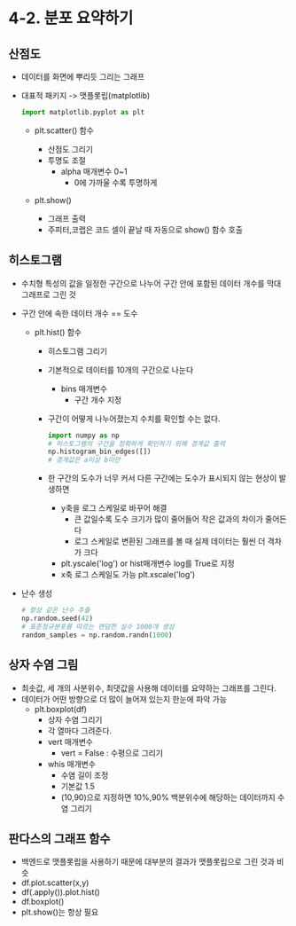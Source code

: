 # 4-2. 분포 요약하기

## 산점도

- 데이터를 화면에 뿌리듯 그리는 그래프

- 대표적 패키지 -> 맷플롯립(matplotlib)

  ```python
  import matplotlib.pyplot as plt
  ```

  - plt.scatter() 함수

    - 산점도 그리기
    - 투명도 조절
      - alpha 매개변수 0~1
        - 0에 가까울 수록 투명하게

  - plt.show()

    - 그래프 출력
    - 주피터,코랩은 코드 셀이 끝날 때 자동으로 show() 함수 호출

    



## 히스토그램

- 수치형 특성의 값을 일정한 구간으로 나누어 구간 안에 포함된 데이터 개수를 막대 그래프로 그린 것

- 구간 안에 속한 데이터 개수 == 도수

  - plt.hist() 함수

    - 히스토그램 그리기

    - 기본적으로 데이터를 10개의 구간으로 나눈다

      - bins 매개변수
        - 구간 개수 지정

    - 구간이 어떻게 나누어졌는지 수치를 확인할 수는 없다.

      ```python
      import numpy as np
      # 히스토그램의 구간을 정확하게 확인하기 위해 경계값 출력
      np.histogram_bin_edges([])
      # 경계값은 a이상 b미만
      ```

    - 한 구간의 도수가 너무 커서 다른 구간에는 도수가 표시되지 않는 현상이 발생하면

      - y축을 로그 스케일로 바꾸어 해결
        - 큰 값일수록 도수 크기가 많이 줄어들어 작은 값과의 차이가 줄어든다
        - 로그 스케일로 변환된 그래프를 볼 때 실제 데이터는 훨씬 더 격차가 크다
      - plt.yscale('log') or hist매개변수 log를 True로 지정
      - x축 로그 스케일도 가능 plt.xscale('log')



- 난수 생성

  ```python
  # 항상 같은 난수 추출
  np.random.seed(42)
  # 표준정규분포를 따르는 랜덤한 실수 1000개 생성
  random_samples = np.random.randn(1000)
  ```

  

## 상자 수염 그림

- 최솟값, 세 개의 사분위수, 최댓값을 사용해 데이터를 요약하는 그래프를 그린다.
- 데이터가 어떤 방향으로 더 많이 늘어져 있는지 한눈에 파악 가능
  - plt.boxplot(df)
    - 상자 수염 그리기
    - 각 열마다 그려준다.
    - vert 매개변수
      - vert = False : 수평으로 그리기
    - whis 매개변수
      - 수염 길이 조정
      - 기본값 1.5
      - (10,90)으로 지정하면 10%,90% 백분위수에 해당하는 데이터까지 수염 그리기



## 판다스의 그래프 함수

- 백엔드로 맷플롯립을 사용하기 때문에 대부분의 결과가 맷플롯립으로 그린 것과 비슷
- df.plot.scatter(x,y)
- df(.apply()).plot.hist()
- df.boxplot()
- plt.show()는 항상 필요
